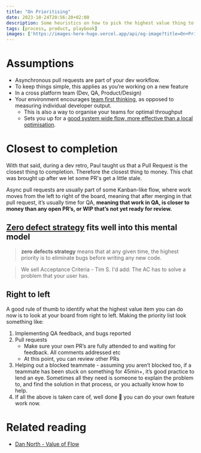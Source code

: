 ```yaml
---
title: "On Prioritising"
date: 2023-10-24T20:56:20+02:00
description: Some heuristics on how to pick the highest value thing to work on when embedded in a product team.
tags: [process, product, playbook]
images: ['https://images-here-hugo.vercel.app/api/og-image?title=On+Prioritising+Your+Work']
---
```


# Assumptions
- Asynchronous pull requests are part of your dev workflow.
- To keep things simple, this applies as you’re working on a new feature
- In a cross platform team (Dev, QA, Product/Design)
- Your environment encourages [team first thinking](/team-topologies#team-first-thinking), as opposed to measuring individual developer output.
  - This is also a way to organise your teams for optimal throughput
  - Sets you up for a [good system wide flow, more effective than a local optimisation](https://youtube.com/watch?v=1aOItUyZ2wQ&t=600).

# Closest to completion
With that said, during a dev retro, Paul taught us that a Pull Request is the closest thing to completion. Therefore the closest thing to money.
This chat was brought up after we let some PR's get a little stale.

Async pull requests are usually part of some Kanban-like flow, where work moves from the left to right of the board, meaning that after merging in that pull request, it’s usually time for QA, **meaning that work in QA, is closer to money than any open PR’s, or WIP that’s not yet ready for review.**

## [Zero defect strategy](/zero-defect-strategy) fits well into this mental model
> **zero defects strategy** means that at any given time, the highest priority is to eliminate bugs before writing any new code.

> We sell Acceptance Criteria - Tim S.
I'd add: The AC has to solve a problem that your user has.

## Right to left
A good rule of thumb to identify what the highest value item you can do now is to look at your board from right to left.
Making the priority list look something like:

1. Implementing QA feedback, and bugs reported
2. Pull requests
   - Make sure your own PR’s are fully attended to and waiting for feedback. All comments addressed etc
   - At this point, you can review other PRs
3. Helping out a blocked teammate - assuming you aren’t blocked too, if a teammate has been stuck on something for 45min+, it’s good practice to lend an eye. Sometimes all they need is someone to explain the problem to, and find the solution in that process, or you actually know how to help.
4. If all the above is taken care of, well done 🎉 you can do your own feature work now.

# Related reading
- [Dan North - Value of Flow](/dn-flow)